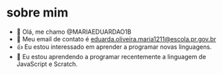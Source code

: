 # sobre mim
- 👋 Olá, me chamo @MARIAEDUARDAO1B
- 👀 Meu email de contato é eduarda.oliveira.maria1211@escola.pr.gov.br
- 👍 Eu estou interessado em aprender a programar novas linguagens.
- 🌱 Eu estou aprendendo a programar recentemente a linguagem de JavaScript e Scratch.
